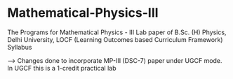 # Mathematical-Physics-III

The Programs for Mathematical Physics - III Lab paper of B.Sc. (H) Physics, Delhi University, LOCF (Learning Outcomes based Curriculum Framework) Syllabus 

--> Changes done to incorporate MP-III (DSC-7) paper under UGCF mode. In UGCF this is a 1-credit practical lab 
